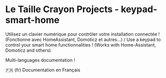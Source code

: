 # Le Taille Crayon Projects - keypad-smart-home
Utilisez un clavier numérique pour contrôler votre installation connectée ! (Fonctionne avec HomeAssistant, Domoticz et autres...) / Use a keypad to control your smart home functionnalities ! (Works with Home-Assistant, Domoticz and others)

Multi-languages documentation !

🇫🇷 (fr) Documentation en Français
